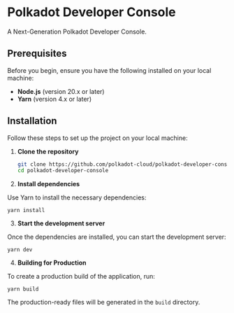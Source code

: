 # Polkadot Developer Console

A Next-Generation Polkadot Developer Console.

## Prerequisites

Before you begin, ensure you have the following installed on your local machine:

- **Node.js** (version 20.x or later)
- **Yarn** (version 4.x or later)

## Installation

Follow these steps to set up the project on your local machine:

1. **Clone the repository**

   ```bash
   git clone https://github.com/polkadot-cloud/polkadot-developer-console.git
   cd polkadot-developer-console
   ```

2. **Install dependencies**

Use Yarn to install the necessary dependencies:

```
yarn install
```

3. **Start the development server**

Once the dependencies are installed, you can start the development server:

```
yarn dev
```

4. **Building for Production**

To create a production build of the application, run:

```
yarn build
```
The production-ready files will be generated in the `build` directory.

